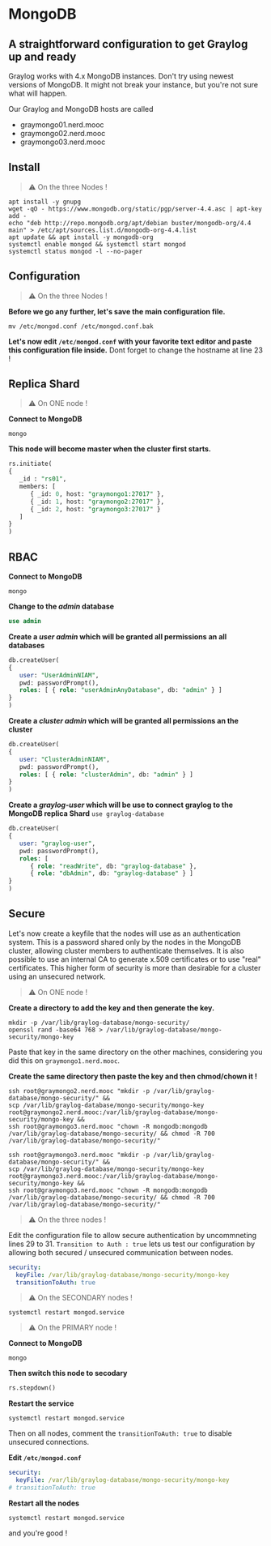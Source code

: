 # MongoDB
## A straightforward configuration to get Graylog up and ready

Graylog works with 4.x MongoDB instances. Don't try using newest versions of MongoDB. It might not break your instance, but you're not sure what will happen.

Our Graylog and MongoDB hosts are called 
- graymongo01.nerd.mooc
- graymongo02.nerd.mooc
- graymongo03.nerd.mooc

## Install
> :warning: On the three Nodes !

```shell
apt install -y gnupg
wget -qO - https://www.mongodb.org/static/pgp/server-4.4.asc | apt-key add -
echo "deb http://repo.mongodb.org/apt/debian buster/mongodb-org/4.4 main" > /etc/apt/sources.list.d/mongodb-org-4.4.list
apt update && apt install -y mongodb-org
systemctl enable mongod && systemctl start mongod
systemctl status mongod -l --no-pager
```
## Configuration
> :warning: On the three Nodes !

**Before we go any further, let's save the main configuration file.**
```shell
mv /etc/mongod.conf /etc/mongod.conf.bak
```

**Let's now edit `/etc/mongod.conf` with your favorite text editor and paste this configuration file inside.**
Dont forget to change the hostname at line 23 !

## Replica Shard
> :warning: On ONE node !

**Connect to MongoDB**

```shell
mongo
```

**This node will become master when the cluster first starts.**
```sql
rs.initiate(
{
   _id : "rs01",
   members: [
      { _id: 0, host: "graymongo1:27017" },
      { _id: 1, host: "graymongo2:27017" },
      { _id: 2, host: "graymongo3:27017" }
   ]
}
)
```

## RBAC

**Connect to MongoDB**
```shell
mongo
```

**Change to the *admin* database**
```sql
use admin
```

**Create a *user admin* which will be granted all permissions an all databases**

```sql
db.createUser(
{
   user: "UserAdminNIAM",
   pwd: passwordPrompt(),
   roles: [ { role: "userAdminAnyDatabase", db: "admin" } ]
}
)
```

**Create a *cluster admin* which will be granted all permissions an the cluster**

```sql
db.createUser(
{
   user: "ClusterAdminNIAM",
   pwd: passwordPrompt(),
   roles: [ { role: "clusterAdmin", db: "admin" } ]
}
)
```

**Create a *graylog-user* which will be use to connect graylog to the MongoDB replica Shard**
`use graylog-database`

```sql
db.createUser(
{
   user: "graylog-user",
   pwd: passwordPrompt(),
   roles: [
      { role: "readWrite", db: "graylog-database" },
      { role: "dbAdmin", db: "graylog-database" } ]
}
)
```

## Secure

Let's now create a keyfile that the nodes will use as an authentication system. This is a password shared only by the nodes in the MongoDB cluster, allowing cluster members to authenticate themselves. It is also possible to use an internal CA to generate x.509 certificates or to use "real" certificates. This higher form of security is more than desirable for a cluster using an unsecured network. 

> :warning: On ONE node !

**Create a directory to add the key and then generate the key.**

```shell
mkdir -p /var/lib/graylog-database/mongo-security/
openssl rand -base64 768 > /var/lib/graylog-database/mongo-security/mongo-key
```

Paste that key in the same directory on the other machines, considering you did this on `graymongo1.nerd.mooc`.

**Create the same directory then paste the key and then chmod/chown it !**
```shell
ssh root@graymongo2.nerd.mooc "mkdir -p /var/lib/graylog-database/mongo-security/" &&
scp /var/lib/graylog-database/mongo-security/mongo-key root@graymongo2.nerd.mooc:/var/lib/graylog-database/mongo-security/mongo-key &&
ssh root@graymongo3.nerd.mooc "chown -R mongodb:mongodb /var/lib/graylog-database/mongo-security/ && chmod -R 700 /var/lib/graylog-database/mongo-security/"
```
```shell
ssh root@graymongo3.nerd.mooc "mkdir -p /var/lib/graylog-database/mongo-security/" &&
scp /var/lib/graylog-database/mongo-security/mongo-key root@graymongo3.nerd.mooc:/var/lib/graylog-database/mongo-security/mongo-key &&
ssh root@graymongo3.nerd.mooc "chown -R mongodb:mongodb /var/lib/graylog-database/mongo-security/ && chmod -R 700 /var/lib/graylog-database/mongo-security/"
```

> :warning: On the three nodes !

Edit the configuration file to allow secure authentication by uncommneting lines 29 to 31. `Transition to Auth : true` lets us test our configuration by allowing both secured / unsecured communication between nodes.

```yml
security:
  keyFile: /var/lib/graylog-database/mongo-security/mongo-key
  transitionToAuth: true
```

> :warning: On the SECONDARY nodes !

```shell
systemctl restart mongod.service
```

> :warning: On the PRIMARY node !

**Connect to MongoDB**
```shell
mongo
```

**Then switch this node to secodary**
```sql
rs.stepdown()
```

**Restart the service**
```shell
systemctl restart mongod.service
```

Then on all nodes, comment the `transitionToAuth: true` to disable unsecured connections.

**Edit `/etc/mongod.conf`**
```yml
security:
  keyFile: /var/lib/graylog-database/mongo-security/mongo-key
# transitionToAuth: true
```

**Restart all the nodes**
```shell
systemctl restart mongod.service
```
and you're good !

